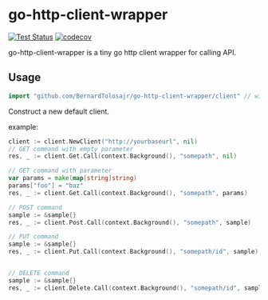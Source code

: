 # go-http-client-wrapper

[![Test Status](https://github.com/BernardTolosajr/go-http-client-wrapper/workflows/Go/badge.svg)](https://github.com/BernardTolosajr/go-http-client-wrapper/actions?query=workflow%3AGo)
[![codecov](https://codecov.io/gh/BernardTolosajr/go-http-client-wrapper/branch/master/graph/badge.svg)](https://codecov.io/gh/BernardTolosajr/go-http-client-wrapper)

go-http-client-wrapper is a tiny go http client wrapper for calling API.

## Usage ##
```go
import "github.com/BernardTolosajr/go-http-client-wrapper/client" // with go modules enabled (GO111MODULE=on or 
```

Construct a new default client.

example:
```go
client := client.NewClient("http://yourbaseurl", nil)
// GET command with empty parameter
res, _ := client.Get.Call(context.Background(), "somepath", nil)

// GET command with parameter
var params = make(map[string]string)
params["foo"] = "baz"
res, _ := client.Get.Call(context.Background(), "somepath", params)

// POST command
sample := &sample{}
res, _ := client.Post.Call(context.Background(), "somepath", sample)

// PUT command
sample := &sample{}
res, _ := client.Put.Call(context.Background(), "somepath/id", sample)


// DELETE command
sample := &sample{}
res, _ := client.Delete.Call(context.Background(), "somepath/id", sample)
```
